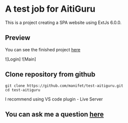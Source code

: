 # A test job for AitiGuru

This is a project creating a SPA website using ExtJs 6.0.0.

## Preview
You can see the finished project [here](https://manifet.github.io/test-aitiguru/)

![Login]
![Main]

## Сlone repository from github

```
git clone https://github.com/manifet/test-aitiguru.git
cd test-aitiguru
```
I recommend using VS code plugin - Live Server
## You can ask me a question [here](https://github.com/manifet/test-appfox/issues)


